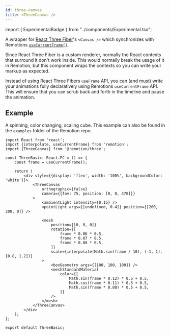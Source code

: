 ```yaml
---
id: three-canvas
title: <ThreeCanvas />
---
```


import { ExperimentalBadge } from "../components/Experimental.tsx";

<ExperimentalBadge/>

A wrapper for [React Three Fiber](https://github.com/pmndrs/react-three-fiber)'s `<Canvas />` which synchronizes with Remotions [`useCurrentFrame()`](/docs/use-current-frame).

Since React Three Fiber is a custom renderer, normally the React contexts that surround it don't work inside. This would normally break the usage of it in Remotion, but this component wraps the contexts so you can write your markup as expected.

Instead of using React Three Fibers `useFrame` API, you can (and must) write your animations fully declaratively using Remotions `useCurrentFrame` API. This will ensure that you can scrub back and forth in the timeline and pause the animation.

## Example

A spinning, color changing, scaling cube. This example can also be found in the `examples` folder of the Remotion repo.

```tsx
import React from 'react';
import {interpolate, useCurrentFrame} from 'remotion';
import {ThreeCanvas} from '@remotion/three';

const ThreeBasic: React.FC = () => {
	const frame = useCurrentFrame();

	return (
		<div style={{display: 'flex', width: '100%', backgroundColor: 'white'}}>
			<ThreeCanvas
				orthographic={false}
				camera={{fov: 75, position: [0, 0, 470]}}
			>
				<ambientLight intensity={0.15} />
				<pointLight args={[undefined, 0.4]} position={[200, 200, 0]} />

				<mesh
					position={[0, 0, 0]}
					rotation={[
						frame * 0.06 * 0.5,
						frame * 0.07 * 0.5,
						frame * 0.08 * 0.5,
					]}
					scale={interpolate(Math.sin(frame / 10), [-1, 1], [0.8, 1.2])}
				>
					<boxGeometry args={[100, 100, 100]} />
					<meshStandardMaterial
						color={[
							Math.sin(frame * 0.12) * 0.5 + 0.5,
							Math.cos(frame * 0.11) * 0.5 + 0.5,
							Math.sin(frame * 0.08) * 0.5 + 0.5,
						]}
					/>
				</mesh>
			</ThreeCanvas>
		</div>
	);
};

export default ThreeBasic;
```
